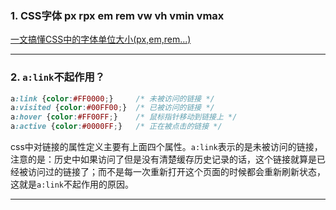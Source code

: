 ### 1. CSS字体 px rpx em rem vw vh vmin vmax

[一文搞懂CSS中的字体单位大小(px,em,rem...)](https://juejin.im/post/6844903897421578253)

---

### 2. ```a:link```不起作用？

```css
a:link {color:#FF0000;}		/* 未被访问的链接 */
a:visited {color:#00FF00;}	/* 已被访问的链接 */
a:hover {color:#FF00FF;}	/* 鼠标指针移动到链接上 */
a:active {color:#0000FF;}	/* 正在被点击的链接 */
```

​		css中对链接的属性定义主要有上面四个属性。```a:link```表示的是未被访问的链接，注意的是：历史中如果访问了但是没有清楚缓存历史记录的话，这个链接就算是已经被访问过的链接了；而不是每一次重新打开这个页面的时候都会重新刷新状态，这就是```a:link```不起作用的原因。

---

